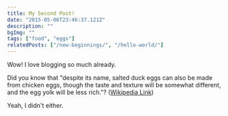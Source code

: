 ```yaml
---
title: My Second Post!
date: "2015-05-06T23:46:37.121Z"
description: ""
bgImg: ""
tags: ["food", "eggs"]
relatedPosts: ["/new-beginnings/", "/hello-world/"]
---
```


Wow! I love blogging so much already.

Did you know that "despite its name, salted duck eggs can also be made from
chicken eggs, though the taste and texture will be somewhat different, and the
egg yolk will be less rich."?
([Wikipedia Link](http://en.wikipedia.org/wiki/Salted_duck_egg))

Yeah, I didn't either.
